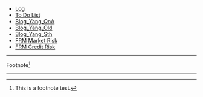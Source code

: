 - [Log](https://912828qj2.github.io/log.html)
- [To Do List](/todo.html)
- [Blog_Yang_QnA](https://912828qj2.github.io/blog_yang_qna.html)
- [Blog_Yang_Old](https://912828qj2.github.io/blog_yang_old.html)
- [Blog_Yang_Sth](https://912828qj2.github.io/blog_yang_something.html)
- [FRM Market Risk](https://912828qj2.github.io/frm1.html)
- [FRM Credit Risk](https://912828qj2.github.io/frm2.html)


---

Footnote[^1]

---

[^1]: This is a footnote test.
